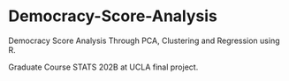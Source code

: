 # Democracy-Score-Analysis

Democracy Score Analysis Through PCA, Clustering and Regression using R.

Graduate Course STATS 202B at UCLA final project.
